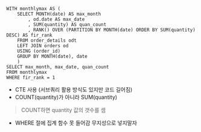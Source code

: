 ```
WITH monthlymax AS (
	SELECT MONTH(date) AS max_month
		, od.date AS max_date
        , SUM(quantity) AS quan_count
        , RANK() OVER (PARTITION BY MONTH(date) ORDER BY SUM(quantity) DESC) AS fir_rank
	FROM order_details odt
	LEFT JOIN orders od
	USING (order_id)
	GROUP BY MONTH(date), date
    )
SELECT max_month, max_date, quan_count 
FROM monthlymax
WHERE fir_rank = 1
```

* CTE 사용 (서브쿼리 활용 방식도 있지만 코드 길어짐)
* COUNT(quantity)가 아니라 SUM(quantity)
> COUNT하면 quantity 값의 갯수를 셈
* WHERE 절에 집계 함수 못 들어감 무지성으로 넣지말자